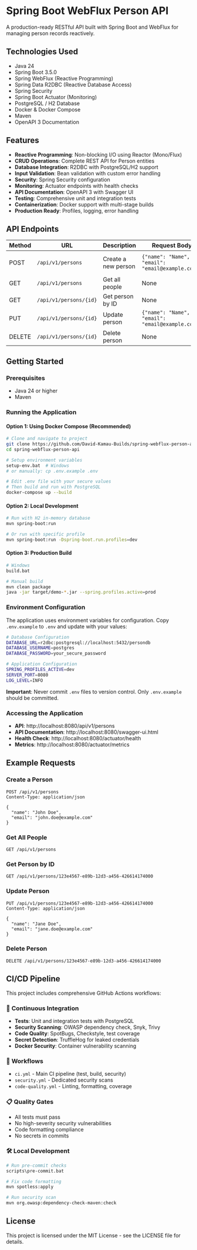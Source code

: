 # Spring Boot WebFlux Person API

A production-ready RESTful API built with Spring Boot and WebFlux for managing person records reactively.

## Technologies Used

- Java 24
- Spring Boot 3.5.0
- Spring WebFlux (Reactive Programming)
- Spring Data R2DBC (Reactive Database Access)
- Spring Security
- Spring Boot Actuator (Monitoring)
- PostgreSQL / H2 Database
- Docker & Docker Compose
- Maven
- OpenAPI 3 Documentation

## Features

- **Reactive Programming**: Non-blocking I/O using Reactor (Mono/Flux)
- **CRUD Operations**: Complete REST API for Person entities
- **Database Integration**: R2DBC with PostgreSQL/H2 support
- **Input Validation**: Bean validation with custom error handling
- **Security**: Spring Security configuration
- **Monitoring**: Actuator endpoints with health checks
- **API Documentation**: OpenAPI 3 with Swagger UI
- **Testing**: Comprehensive unit and integration tests
- **Containerization**: Docker support with multi-stage builds
- **Production Ready**: Profiles, logging, error handling

## API Endpoints

| Method | URL                   | Description                   | Request Body                        | Response                                |
|--------|------------------------|-------------------------------|------------------------------------|-----------------------------------------|
| POST   | `/api/v1/persons`       | Create a new person           | `{"name": "Name", "email": "email@example.com"}` | Person object with generated ID         |
| GET    | `/api/v1/persons`       | Get all people                | None                               | List of all people                      |
| GET    | `/api/v1/persons/{id}`  | Get person by ID              | None                               | Person with specified ID                |
| PUT    | `/api/v1/persons/{id}`  | Update person                 | `{"name": "Name", "email": "email@example.com"}` | Updated person                          |
| DELETE | `/api/v1/persons/{id}`  | Delete person                 | None                               | Success/failure message                 |

## Getting Started

### Prerequisites

- Java 24 or higher
- Maven

### Running the Application

#### Option 1: Using Docker Compose (Recommended)
```bash
# Clone and navigate to project
git clone https://github.com/David-Kamau-Builds/spring-webflux-person-api.git
cd spring-webflux-person-api

# Setup environment variables
setup-env.bat  # Windows
# or manually: cp .env.example .env

# Edit .env file with your secure values
# Then build and run with PostgreSQL
docker-compose up --build
```

#### Option 2: Local Development
```bash
# Run with H2 in-memory database
mvn spring-boot:run

# Or run with specific profile
mvn spring-boot:run -Dspring-boot.run.profiles=dev
```

#### Option 3: Production Build
```bash
# Windows
build.bat

# Manual build
mvn clean package
java -jar target/demo-*.jar --spring.profiles.active=prod
```

### Environment Configuration

The application uses environment variables for configuration. Copy `.env.example` to `.env` and update with your values:

```bash
# Database Configuration
DATABASE_URL=r2dbc:postgresql://localhost:5432/persondb
DATABASE_USERNAME=postgres
DATABASE_PASSWORD=your_secure_password

# Application Configuration
SPRING_PROFILES_ACTIVE=dev
SERVER_PORT=8080
LOG_LEVEL=INFO
```

**Important**: Never commit `.env` files to version control. Only `.env.example` should be committed.

### Accessing the Application
- **API**: http://localhost:8080/api/v1/persons
- **API Documentation**: http://localhost:8080/swagger-ui.html
- **Health Check**: http://localhost:8080/actuator/health
- **Metrics**: http://localhost:8080/actuator/metrics

## Example Requests

### Create a Person
```
POST /api/v1/persons
Content-Type: application/json

{
  "name": "John Doe",
  "email": "john.doe@example.com"
}
```

### Get All People
```
GET /api/v1/persons
```

### Get Person by ID
```
GET /api/v1/persons/123e4567-e89b-12d3-a456-426614174000
```

### Update Person
```
PUT /api/v1/persons/123e4567-e89b-12d3-a456-426614174000
Content-Type: application/json

{
  "name": "Jane Doe",
  "email": "jane.doe@example.com"
}
```

### Delete Person
```
DELETE /api/v1/persons/123e4567-e89b-12d3-a456-426614174000
```

## CI/CD Pipeline

This project includes comprehensive GitHub Actions workflows:

### 🔄 **Continuous Integration**
- **Tests**: Unit and integration tests with PostgreSQL
- **Security Scanning**: OWASP dependency check, Snyk, Trivy
- **Code Quality**: SpotBugs, Checkstyle, test coverage
- **Secret Detection**: TruffleHog for leaked credentials
- **Docker Security**: Container vulnerability scanning

### 🚀 **Workflows**
- `ci.yml` - Main CI pipeline (test, build, security)
- `security.yml` - Dedicated security scans
- `code-quality.yml` - Linting, formatting, coverage

### 📋 **Quality Gates**
- All tests must pass
- No high-severity security vulnerabilities
- Code formatting compliance
- No secrets in commits

### 🛠️ **Local Development**
```bash
# Run pre-commit checks
scripts\pre-commit.bat

# Fix code formatting
mvn spotless:apply

# Run security scan
mvn org.owasp:dependency-check-maven:check
```

## License

This project is licensed under the MIT License - see the LICENSE file for details.
